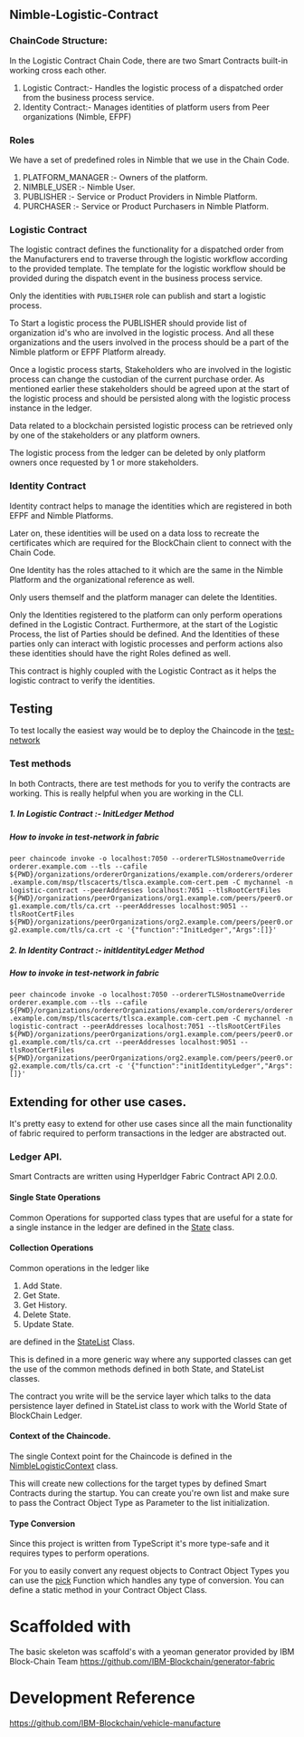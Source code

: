 ## Nimble-Logistic-Contract

### ChainCode Structure:

In the Logistic Contract Chain Code, there are two Smart Contracts built-in working cross each other.

1. Logistic Contract:- Handles the logistic process of a dispatched order from the business process service.
2. Identity Contract:- Manages identities of platform users from Peer organizations (Nimble, EFPF)

### Roles 

We have a set of predefined roles in Nimble that we use in the Chain Code.

1. PLATFORM_MANAGER :- Owners of the platform.
2. NIMBLE_USER :- Nimble User.
3. PUBLISHER :- Service or Product Providers in Nimble Platform.
4. PURCHASER :- Service or Product Purchasers in Nimble Platform.

### Logistic Contract

The logistic contract defines the functionality for a dispatched order from the Manufacturers end to traverse through the logistic workflow according to the provided template. The template for the logistic workflow should be provided during the dispatch event in the business process service.

Only the identities with `PUBLISHER` role can publish and start a logistic process. 

To Start a logistic process the PUBLISHER should provide list of organization id's who are involved in the logistic process. And all these organizations and the users involved in the process should be a part of the Nimble platform or EFPF Platform already.

Once a logistic process starts, Stakeholders who are involved in the logistic process can change the custodian of the current purchase order. As mentioned earlier these stakeholders should be agreed upon at the start of the logistic process and should be persisted along with the logistic process instance in the ledger.

Data related to a blockchain persisted logistic process can be retrieved only by one of the stakeholders or any platform owners.

The logistic process from the ledger can be deleted by only platform owners once requested by 1 or more stakeholders.

### Identity Contract

Identity contract helps to manage the identities which are registered in both EFPF and Nimble Platforms. 

Later on, these identities will be used on a data loss to recreate the certificates which are required for the BlockChain client to connect with the Chain Code.

One Identity has the roles attached to it which are the same in the Nimble Platform and the organizational reference as well.

Only users themself and the platform manager can delete the Identities.

Only the Identities registered to the platform can only perform operations defined in the Logistic Contract. Furthermore, at the start of the Logistic Process, the list of Parties should be defined. And the Identities of these parties only can interact with logistic processes and perform actions also these identities should have the right Roles defined as well.

This contract is highly coupled with the Logistic Contract as it helps the logistic contract to verify the identities.

## Testing 

To test locally the easiest way would be to deploy the Chaincode in the [test-network](https://github.com/hyperledger/fabric-samples/tree/master/test-network)
    
### Test methods

In both Contracts, there are test methods for you to verify the contracts are working. This is really helpful when you are working in the CLI.
   
##### 1. In Logistic Contract :- InitLedger Method

##### How to invoke in test-network in fabric 
 ``
 peer chaincode invoke -o localhost:7050 --ordererTLSHostnameOverride orderer.example.com --tls --cafile ${PWD}/organizations/ordererOrganizations/example.com/orderers/orderer.example.com/msp/tlscacerts/tlsca.example.com-cert.pem -C mychannel -n logistic-contract --peerAddresses localhost:7051 --tlsRootCertFiles ${PWD}/organizations/peerOrganizations/org1.example.com/peers/peer0.org1.example.com/tls/ca.crt --peerAddresses localhost:9051 --tlsRootCertFiles ${PWD}/organizations/peerOrganizations/org2.example.com/peers/peer0.org2.example.com/tls/ca.crt -c '{"function":"InitLedger","Args":[]}'
 ``

##### 2. In Identity Contract :- initIdentityLedger Method

##### How to invoke in test-network in fabric 
 ``
 peer chaincode invoke -o localhost:7050 --ordererTLSHostnameOverride orderer.example.com --tls --cafile ${PWD}/organizations/ordererOrganizations/example.com/orderers/orderer.example.com/msp/tlscacerts/tlsca.example.com-cert.pem -C mychannel -n logistic-contract --peerAddresses localhost:7051 --tlsRootCertFiles ${PWD}/organizations/peerOrganizations/org1.example.com/peers/peer0.org1.example.com/tls/ca.crt --peerAddresses localhost:9051 --tlsRootCertFiles ${PWD}/organizations/peerOrganizations/org2.example.com/peers/peer0.org2.example.com/tls/ca.crt -c '{"function":"initIdentityLedger","Args":[]}'
 ``

## Extending for other use cases.

It's pretty easy to extend for other use cases since all the main functionality of fabric required to perform transactions in the ledger are abstracted out.

### Ledger API.

Smart Contracts are written using Hyperldger Fabric Contract API 2.0.0.

#### Single State Operations
Common Operations for supported class types that are useful for a state for a single instance in the ledger are defined in the [State](https://github.com/nimble-platform/logistic-contract/blob/master/src/lib/ledger-api/state.ts) class. 


#### Collection Operations
Common operations in the ledger like

1. Add State.
2. Get State.
3. Get History. 
4. Delete State.
5. Update State. 

are defined in the [StateList](https://github.com/nimble-platform/logistic-contract/blob/master/src/lib/ledger-api/statelist.ts) Class. 

This is defined in a more generic way where any supported classes can get the use of the common methods defined in both State, and StateList classes.

The contract you write will be the service layer which talks to the data persistence layer defined in StateList class to work with the World State of BlockChain Ledger. 

#### Context of the Chaincode.

The single Context point for the Chaincode is defined in the [NimbleLogisticContext](https://github.com/nimble-platform/logistic-contract/blob/master/src/lib/utils/context.ts) class.

This will create new collections for the target types by defined Smart Contracts during the startup. You can create you're own list and make sure to pass the Contract Object Type as Parameter to the list initialization.

#### Type Conversion

Since this project is written from TypeScript it's more type-safe and it requires types to perform operations.

For you to easily convert any request objects to Contract Object Types you can use the [pick](https://github.com/nimble-platform/logistic-contract/blob/master/src/lib/utils/functions.ts#L25) Function which handles any type of conversion. You can define a static method in your Contract Object Class.


# Scaffolded with 
The basic skeleton was scaffold's with a yeoman generator provided by IBM Block-Chain Team
https://github.com/IBM-Blockchain/generator-fabric


# Development Reference
https://github.com/IBM-Blockchain/vehicle-manufacture


